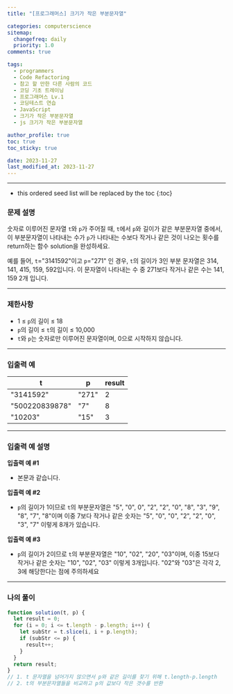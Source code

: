 ```yaml
---
title: "[프로그래머스] 크기가 작은 부분문자열"

categories: computerscience
sitemap:
  changefreq: daily
  priority: 1.0
comments: true

tags:
  - programmers
  - Code Refactoring
  - 참고 할 만한 다른 사람의 코드
  - 코딩 기초 트레이닝
  - 프로그래머스 Lv.1
  - 코딩테스트 연습
  - JavaScript
  - 크기가 작은 부분문자열
  - js 크기가 작은 부분문자열

author_profile: true
toc: true
toc_sticky: true

date: 2023-11-27
last_modified_at: 2023-11-27
---
```


---

<!-- prettier-ignore -->
* this ordered seed list will be replaced by the toc 
{:toc}

### 문제 설명

숫자로 이루어진 문자열 `t`와 `p`가 주어질 때, `t`에서 `p`와 길이가 같은 부분문자열 중에서, 이 부분문자열이 나타내는 수가 `p`가 나타내는 수보다 작거나 같은 것이 나오는 횟수를 return하는 함수 solution을 완성하세요.

예를 들어, `t`="3141592"이고 `p`="271" 인 경우, `t`의 길이가 3인 부분 문자열은 314, 141, 415, 159, 592입니다. 이 문자열이 나타내는 수 중 271보다 작거나 같은 수는 141, 159 2개 입니다.

---

### 제한사항

- 1 ≤ `p`의 길이 ≤ 18
- `p`의 길이 ≤ `t`의 길이 ≤ 10,000
- `t`와 `p`는 숫자로만 이루어진 문자열이며, 0으로 시작하지 않습니다.

---

### 입출력 예

| t              | p     | result |
| -------------- | ----- | ------ |
| "3141592"      | "271" | 2      |
| "500220839878" | "7"   | 8      |
| "10203"        | "15"  | 3      |

---

### 입출력 예 설명

**입출력 예 #1**

- 본문과 같습니다.

**입출력 예 #2**

- `p`의 길이가 1이므로 `t`의 부분문자열은 "5", "0", 0", "2", "2", "0", "8", "3", "9", "8", "7", "8"이며 이중 7보다 작거나 같은 숫자는 "5", "0", "0", "2", "2", "0", "3", "7" 이렇게 8개가 있습니다.

**입출력 예 #3**

- `p`의 길이가 2이므로 `t`의 부분문자열은 "10", "02", "20", "03"이며, 이중 15보다 작거나 같은 숫자는 "10", "02", "03" 이렇게 3개입니다. "02"와 "03"은 각각 2, 3에 해당한다는 점에 주의하세요

---

### 나의 풀이

```jsx
function solution(t, p) {
  let result = 0;
  for (i = 0; i <= t.length - p.length; i++) {
    let subStr = t.slice(i, i + p.length);
    if (subStr <= p) {
      result++;
    }
  }
  return result;
}
// 1. t 문자열을 넘어가지 않으면서 p와 같은 길이를 찾기 위해 t.length-p.length
// 2. t의 부분문자열들을 비교하고 p의 값보다 작은 갯수를 반환
```
